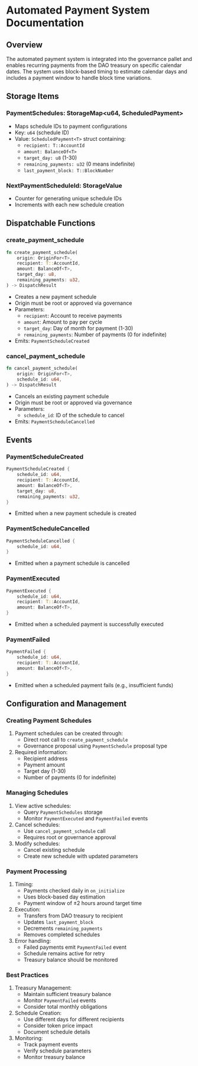 # Automated Payment System Documentation

## Overview
The automated payment system is integrated into the governance pallet and enables recurring payments from the DAO treasury on specific calendar dates. The system uses block-based timing to estimate calendar days and includes a payment window to handle block time variations.

## Storage Items

### PaymentSchedules: StorageMap<u64, ScheduledPayment<T>>
- Maps schedule IDs to payment configurations
- Key: `u64` (schedule ID)
- Value: `ScheduledPayment<T>` struct containing:
  - `recipient: T::AccountId`
  - `amount: BalanceOf<T>`
  - `target_day: u8` (1-30)
  - `remaining_payments: u32` (0 means indefinite)
  - `last_payment_block: T::BlockNumber`

### NextPaymentScheduleId: StorageValue<u64>
- Counter for generating unique schedule IDs
- Increments with each new schedule creation

## Dispatchable Functions

### create_payment_schedule
```rust
fn create_payment_schedule(
    origin: OriginFor<T>,
    recipient: T::AccountId,
    amount: BalanceOf<T>,
    target_day: u8,
    remaining_payments: u32,
) -> DispatchResult
```
- Creates a new payment schedule
- Origin must be root or approved via governance
- Parameters:
  - `recipient`: Account to receive payments
  - `amount`: Amount to pay per cycle
  - `target_day`: Day of month for payment (1-30)
  - `remaining_payments`: Number of payments (0 for indefinite)
- Emits: `PaymentScheduleCreated`

### cancel_payment_schedule
```rust
fn cancel_payment_schedule(
    origin: OriginFor<T>,
    schedule_id: u64,
) -> DispatchResult
```
- Cancels an existing payment schedule
- Origin must be root or approved via governance
- Parameters:
  - `schedule_id`: ID of the schedule to cancel
- Emits: `PaymentScheduleCancelled`

## Events

### PaymentScheduleCreated
```rust
PaymentScheduleCreated {
    schedule_id: u64,
    recipient: T::AccountId,
    amount: BalanceOf<T>,
    target_day: u8,
    remaining_payments: u32,
}
```
- Emitted when a new payment schedule is created

### PaymentScheduleCancelled
```rust
PaymentScheduleCancelled {
    schedule_id: u64,
}
```
- Emitted when a payment schedule is cancelled

### PaymentExecuted
```rust
PaymentExecuted {
    schedule_id: u64,
    recipient: T::AccountId,
    amount: BalanceOf<T>,
}
```
- Emitted when a scheduled payment is successfully executed

### PaymentFailed
```rust
PaymentFailed {
    schedule_id: u64,
    recipient: T::AccountId,
    amount: BalanceOf<T>,
}
```
- Emitted when a scheduled payment fails (e.g., insufficient funds)

## Configuration and Management

### Creating Payment Schedules
1. Payment schedules can be created through:
   - Direct root call to `create_payment_schedule`
   - Governance proposal using `PaymentSchedule` proposal type
2. Required information:
   - Recipient address
   - Payment amount
   - Target day (1-30)
   - Number of payments (0 for indefinite)

### Managing Schedules
1. View active schedules:
   - Query `PaymentSchedules` storage
   - Monitor `PaymentExecuted` and `PaymentFailed` events
2. Cancel schedules:
   - Use `cancel_payment_schedule` call
   - Requires root or governance approval
3. Modify schedules:
   - Cancel existing schedule
   - Create new schedule with updated parameters

### Payment Processing
1. Timing:
   - Payments checked daily in `on_initialize`
   - Uses block-based day estimation
   - Payment window of ±2 hours around target time
2. Execution:
   - Transfers from DAO treasury to recipient
   - Updates `last_payment_block`
   - Decrements `remaining_payments`
   - Removes completed schedules
3. Error handling:
   - Failed payments emit `PaymentFailed` event
   - Schedule remains active for retry
   - Treasury balance should be monitored

### Best Practices
1. Treasury Management:
   - Maintain sufficient treasury balance
   - Monitor `PaymentFailed` events
   - Consider total monthly obligations
2. Schedule Creation:
   - Use different days for different recipients
   - Consider token price impact
   - Document schedule details
3. Monitoring:
   - Track payment events
   - Verify schedule parameters
   - Monitor treasury balance

